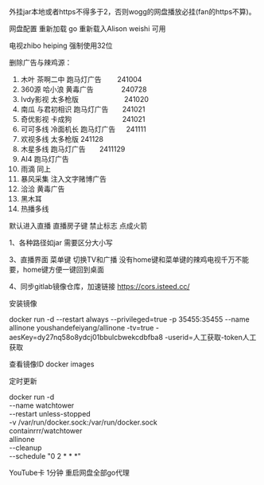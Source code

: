 
外挂jar本地或者https不得多于2，否则wogg的网盘播放必挂(fan的https不算)。

网盘配置  重新加载 go  重新载入Alison weishi  可用

电视zhibo  heiping   强制使用32位



删除广告与辣鸡源：
1. 木叶       茶啊二中 跑马灯广告　　  241004
2. 360源      哈小浪 黄毒广告　　　　240728
3. Ivdy影视   太多枪版    　　　　　　  241020
4. 南瓜       与君初相识 跑马灯广告　　241021  
5. 奇优影视   卡成狗　　　　　　　 241021
6. 可可多线    冷面机长   跑马灯广告 　  241111   
7. 欢视多线    太多枪版  241128
8. 木星多线     跑马灯广告　　2411129
9. AI4 跑马灯广告
10. 雨滴   同上
11.  暴风采集  注入文字赌博广告
12. 洽洽  黄毒广告
13. 黑木耳
14. 热播多线 


默认进入直播  直播房子键   禁止标志  点成火箭


1、各种路径如jar 需要区分大小写

3、直播界面 菜单键 切换TV和广播 没有home键和菜单键的辣鸡电视千万不能要，home键方便一键回到桌面

4、同步gitlab镜像仓库，加速链接 https://cors.isteed.cc/


安装镜像 

docker run -d --restart always --privileged=true -p 35455:35455 --name allinone youshandefeiyang/allinone -tv=true -aesKey=dy27nq58o8ydcj01bbulcbwekcdbfba8 -userid=人工获取-token人工获取

查看镜像ID   docker images


定时更新 


docker run -d \
  --name watchtower \
  --restart unless-stopped \
  -v /var/run/docker.sock:/var/run/docker.sock \
  containrrr/watchtower \
  allinone \
  --cleanup \
  --schedule "0 2 * * *"

YouTube卡 1分钟 重启网盘全部go代理
